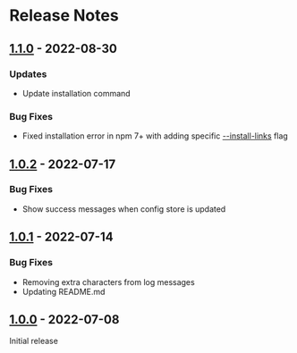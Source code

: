 # Release Notes

[1.1.0]: https://github.com/digikid/icomoon-converter/releases/tag/1.1.0

## [1.1.0] - 2022-08-30

### Updates

- Update installation command

### Bug Fixes

- Fixed installation error in npm 7+ with adding specific [--install-links](https://github.com/npm/cli/issues/2339#issuecomment-1111228605) flag

[1.0.2]: https://github.com/digikid/icomoon-converter/releases/tag/1.0.2

## [1.0.2] - 2022-07-17

### Bug Fixes

- Show success messages when config store is updated

[1.0.1]: https://github.com/digikid/icomoon-converter/releases/tag/1.0.1

## [1.0.1] - 2022-07-14

### Bug Fixes

- Removing extra characters from log messages
- Updating README.md

[1.0.0]: https://github.com/digikid/icomoon-converter/releases/tag/1.0.0

## [1.0.0] - 2022-07-08

Initial release
